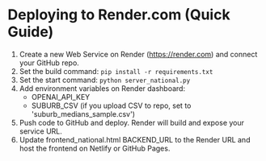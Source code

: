 
# Deploying to Render.com (Quick Guide)

1. Create a new Web Service on Render (https://render.com) and connect your GitHub repo.
2. Set the build command: `pip install -r requirements.txt`
3. Set the start command: `python server_national.py`
4. Add environment variables on Render dashboard:
   - OPENAI_API_KEY
   - SUBURB_CSV (if you upload CSV to repo, set to 'suburb_medians_sample.csv')
5. Push code to GitHub and deploy. Render will build and expose your service URL.
6. Update frontend_national.html BACKEND_URL to the Render URL and host the frontend on Netlify or GitHub Pages.
